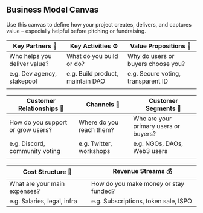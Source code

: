 ## Business Model Canvas

Use this canvas to define how your project creates, delivers, and captures value – especially helpful before pitching or fundraising.



| Key Partners 🤝               | Key Activities ⚙️                 | Value Propositions 🎯               |
| ---------------------------- | -------------------------------- | ---------------------------------- |
| Who helps you deliver value? | What do you build or do?         | Why do users or buyers choose you? |
| e.g. Dev agency, stakepool   | e.g. Build product, maintain DAO | e.g. Secure voting, transparent ID |
|                              |                                  |                                    |



| Customer Relationships 💬          | Channels 📣               | Customer Segments 👥                   |
| --------------------------------- | ------------------------ | ------------------------------------- |
| How do you support or grow users? | Where do you reach them? | Who are your primary users or buyers? |
| e.g. Discord, community voting    | e.g. Twitter, workshops  | e.g. NGOs, DAOs, Web3 users           |
|                                   |                          |                                       |



| Cost Structure 💸             | Revenue Streams 💰                     |
| ---------------------------- | ------------------------------------- |
| What are your main expenses? | How do you make money or stay funded? |
| e.g. Salaries, legal, infra  | e.g. Subscriptions, token sale, ISPO  |
